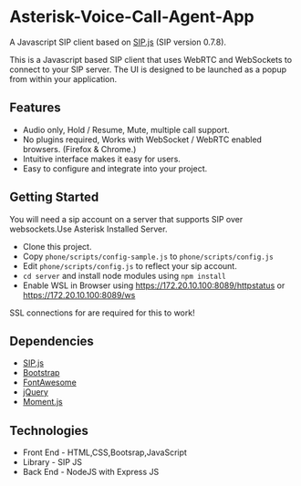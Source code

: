 # Asterisk-Voice-Call-Agent-App

A Javascript SIP client based on [SIP.js](http://sipjs.com/) (SIP version 0.7.8).

This is a Javascript based SIP client that uses WebRTC and WebSockets to connect to your SIP server.  The UI is designed to be launched as a popup from within your application.  

## Features

- Audio only, Hold / Resume, Mute, multiple call support.
- No plugins required, Works with WebSocket / WebRTC enabled browsers. (Firefox & Chrome.)
- Intuitive interface makes it easy for users.
- Easy to configure and integrate into your project.

## Getting Started

You will need a sip account on a server that supports SIP over websockets.Use Asterisk Installed Server.

- Clone this project.
- Copy `phone/scripts/config-sample.js` to `phone/scripts/config.js`
- Edit `phone/scripts/config.js` to reflect your sip account.
- `cd server` and install node modules using `npm install`
- Enable WSL in Browser using https://172.20.10.100:8089/httpstatus or https://172.20.10.100:8089/ws

SSL connections for are required for this to work!


## Dependencies

- [SIP.js](http://sipjs.com/)
- [Bootstrap](http://getbootstrap.com/)
- [FontAwesome](http://fortawesome.github.io/Font-Awesome/)
- [jQuery](http://jquery.com/)
- [Moment.js](http://momentjs.com/)

## Technologies

- Front End - HTML,CSS,Bootsrap,JavaScript
- Library - SIP JS
- Back End - NodeJS with Express JS


